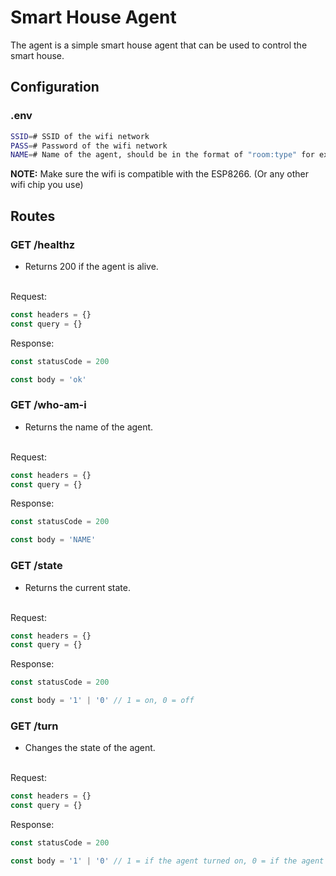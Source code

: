 # Smart House Agent

The agent is a simple smart house agent that can be used to control the smart house.

## Configuration

### .env

```bash
SSID=# SSID of the wifi network
PASS=# Password of the wifi network
NAME=# Name of the agent, should be in the format of "room:type" for example "kitchen:light"
```
<strong>NOTE:</strong> Make sure the wifi is compatible with the ESP8266. (Or any other wifi chip you use)


## Routes

### GET /healthz

  * Returns 200 if the agent is alive.

<br />
Request:

```javascript
const headers = {}
const query = {}
```

Response:

```javascript
const statusCode = 200

const body = 'ok'
```

### GET /who-am-i

  * Returns the name of the agent.

<br />
Request:

```javascript
const headers = {}
const query = {}
```

Response:

```javascript
const statusCode = 200

const body = 'NAME'
```

### GET /state

  * Returns the current state.

<br />
Request:

```javascript
const headers = {}
const query = {}
```

Response:

```javascript
const statusCode = 200

const body = '1' | '0' // 1 = on, 0 = off
```

### GET /turn

  * Changes the state of the agent.

<br />
Request:

```javascript
const headers = {}
const query = {}
```

Response:

```javascript
const statusCode = 200

const body = '1' | '0' // 1 = if the agent turned on, 0 = if the agent turned off
```